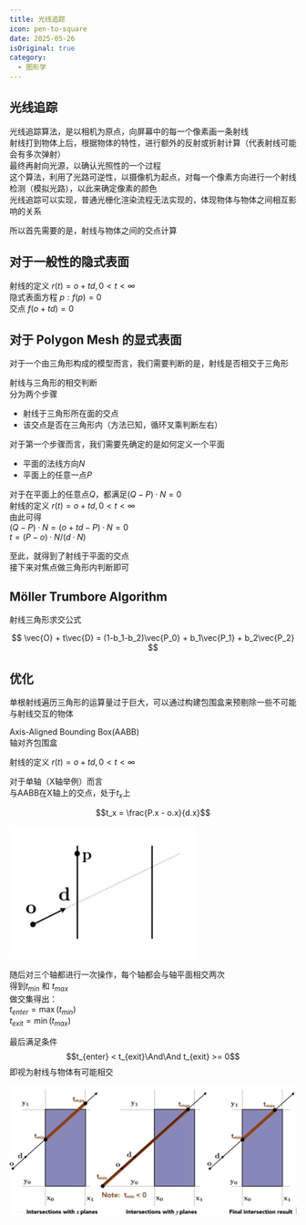```yaml
---
title: 光线追踪
icon: pen-to-square
date: 2025-05-26
isOriginal: true
category:
  - 图形学
---
```


<!-- more -->

## 光线追踪

光线追踪算法，是以相机为原点，向屏幕中的每一个像素画一条射线  
射线打到物体上后，根据物体的特性，进行额外的反射或折射计算（代表射线可能会有多次弹射）  
最终再射向光源，以确认光照性的一个过程  
这个算法，利用了光路可逆性，以摄像机为起点，对每一个像素方向进行一个射线检测（模拟光路），以此来确定像素的颜色  
光线追踪可以实现，普通光栅化渲染流程无法实现的，体现物体与物体之间相互影响的关系

所以首先需要的是，射线与物体之间的交点计算

## 对于一般性的隐式表面

射线的定义 $r(t)=o+td, 0 < t < \infty$  
隐式表面方程 $p:f(p)=0$  
交点 $f(o + td) = 0$  

## 对于 Polygon Mesh 的显式表面

对于一个由三角形构成的模型而言，我们需要判断的是，射线是否相交于三角形

射线与三角形的相交判断  
分为两个步骤
- 射线于三角形所在面的交点
- 该交点是否在三角形内（方法已知，循环叉乘判断左右）

对于第一个步骤而言，我们需要先确定的是如何定义一个平面
- 平面的法线方向$N$
- 平面上的任意一点$P$

对于在平面上的任意点$Q$，都满足$(Q-P)·{N}=0$  
射线的定义 $r(t)=o+td, 0 < t < \infty$  
由此可得  
$(Q-P)·N = (o + td - P)·N = 0$  
$t = (P - o)·N / (d·N)$

至此，就得到了射线于平面的交点  
接下来对焦点做三角形内判断即可

## Möller Trumbore Algorithm
射线三角形求交公式

$$
\vec{O} + t\vec{D} = (1-b_1-b_2)\vec{P_0} + b_1\vec{P_1} + b_2\vec{P_2}
$$

## 优化

单根射线遍历三角形的运算量过于巨大，可以通过构建包围盒来预剔除一些不可能与射线交互的物体

Axis-Aligned Bounding Box(AABB)  
轴对齐包围盒

射线的定义 $r(t)=o+td, 0 < t < \infty$  

对于单轴（X轴举例）而言  
与AABB在X轴上的交点，处于$t_x$上  

$$t_x = \frac{P.x - o.x}{d.x}$$

![AABB Single Axis](./rayTracing/AABBSingleAxis.png)

随后对三个轴都进行一次操作，每个轴都会与轴平面相交两次  
得到$t_{min}$ 和 $t_{max}$  
做交集得出：  
$t_{enter} = \max(t_{min})$  
$t_{exit} = \min(t_{max})$  

最后满足条件
$$t_{enter} < t_{exit}\And\And t_{exit} >= 0$$ 
即视为射线与物体有可能相交

![AABB Intersection](./rayTracing/AABBIntersection.png)



 